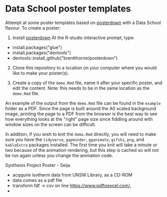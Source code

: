 # Data School poster templates

Attempt at some poster templates based on [posterdown](https://github.com/brentthorne/posterdown) 
with a Data School flavour. To create a poster:

1. Install [posterdown](https://github.com/brentthorne/posterdown)
At the R-studio interactive prompt, type:
* install.packages("glue")
* install.packages("devtools")
* devtools::install_github("brentthorne/posterdown")

2. Clone this repository to a location on your computer where you would like to make your poster(s).

3. Create a copy of the `demo.Rmd` file, name it after your specific poster, and edit the content. Note: this needs to be in the same location as the `demo.Rmd` file.

An example of the output from the `demo.Rmd` file can be found in the `example` folder as a PDF. 
Since the page is built around the A0 scaled background image, printing the page to a PDF from the 
browser is the best way to see how everything looks at the "right" page size since fiddling
around with window sizes on the screen can be difficult. 

In addition, if you wish to knit the `demo.Rmd` directly, you will need to make sure you have the
`tidyverse`, `gapminder`, `gganimate`, `gifski`, `png`, and `kableExtra` packages installed. The first time you knit
will take a minute or two because of the animation rendering, but this step is cached so will not be
run again unless you change the animation code. 

Synthesis Project Poster - Seija

- acqquire isotherm data from UNSW Library, as a CD-ROM
- data comes as a pdf file
- transform fdf -> csv on line https://www.pdftoexcel.com/, 
- 
